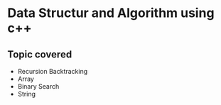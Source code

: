# Data Structur and Algorithm using c++

## Topic covered

- Recursion Backtracking
- Array
- Binary Search
- String
